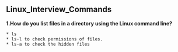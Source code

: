 ## Linux_Interview_Commands

**1.How do you list files in a directory using the Linux command line?**
```
* ls
* ls-l to check permissions of files.
* ls-a to check the hidden files
```
 

